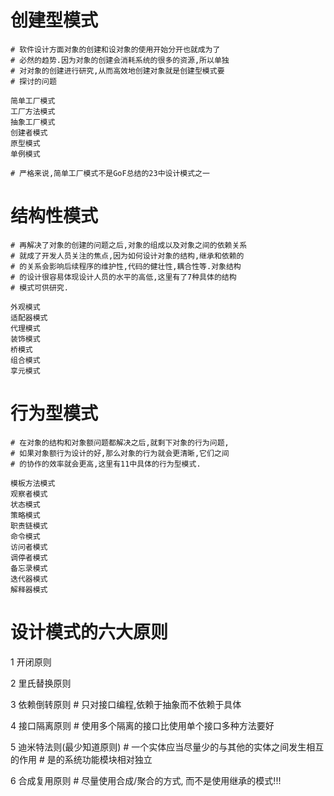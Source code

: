 
# 创建型模式
    # 软件设计方面对象的创建和设对象的使用开始分开也就成为了
    # 必然的趋势.因为对象的创建会消耗系统的很多的资源,所以单独
    # 对对象的创建进行研究,从而高效地创建对象就是创建型模式要
    # 探讨的问题

    简单工厂模式
    工厂方法模式
    抽象工厂模式
    创建者模式
    原型模式
    单例模式
    
    # 严格来说,简单工厂模式不是GoF总结的23中设计模式之一
    

# 结构性模式
    # 再解决了对象的创建的问题之后,对象的组成以及对象之间的依赖关系
    # 就成了开发人员关注的焦点,因为如何设计对象的结构,继承和依赖的
    # 的关系会影响后续程序的维护性,代码的健壮性,耦合性等.对象结构
    # 的设计很容易体现设计人员的水平的高低,这里有了7种具体的结构
    # 模式可供研究.

    外观模式
    适配器模式
    代理模式
    装饰模式
    桥模式
    组合模式
    享元模式

# 行为型模式
    # 在对象的结构和对象额问题都解决之后,就剩下对象的行为问题,
    # 如果对象额行为设计的好,那么对象的行为就会更清晰,它们之间
    # 的协作的效率就会更高,这里有11中具体的行为型模式.

    模板方法模式
    观察者模式
    状态模式
    策略模式
    职责链模式
    命令模式
    访问者模式
    调停者模式
    备忘录模式
    迭代器模式
    解释器模式
    
    
# 设计模式的六大原则

1 开闭原则

2 里氏替换原则

3 依赖倒转原则
    # 只对接口编程,依赖于抽象而不依赖于具体

4 接口隔离原则 
    # 使用多个隔离的接口比使用单个接口多种方法要好

5 迪米特法则(最少知道原则) 
    # 一个实体应当尽量少的与其他的实体之间发生相互的作用
    # 是的系统功能模块相对独立

6 合成复用原则
    # 尽量使用合成/聚合的方式, 而不是使用继承的模式!!!

    




